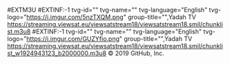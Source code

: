 #EXTM3U
#EXTINF:-1 tvg-id="" tvg-name="" tvg-language="English" tvg-logo="https://i.imgur.com/5nzTXQM.png" group-title="",Yadah TV
https://streaming.viewsat.eu/viewsatstream18/viewsatstream18.smil/chunklist.m3u8
#EXTINF:-1 tvg-id="" tvg-name="" tvg-language="English" tvg-logo="https://i.imgur.com/GUZYfio.png" group-title="",Yadah TV
https://streaming.viewsat.eu/viewsatstream18/viewsatstream18.smil/chunklist_w1924943123_b2000000.m3u8
© 2019 GitHub, Inc.
